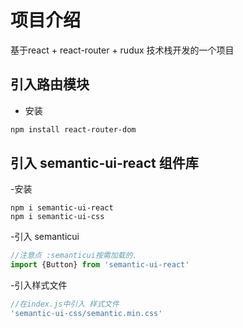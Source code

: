 # 项目介绍

基于react + react-router + rudux 技术栈开发的一个项目

## 引入路由模块

- 安装

```bash
npm install react-router-dom
```

## 引入 semantic-ui-react 组件库

-安装

```npm
npm i semantic-ui-react
npm i semantic-ui-css
```

-引入 semanticui
```js
//注意点 :semanticui按需加载的.
import {Button} from 'semantic-ui-react'
```

-引入样式文件

```js
//在index.js中引入 样式文件
'semantic-ui-css/semantic.min.css'
```

